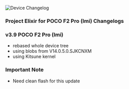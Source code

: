 ![Device Changelog](https://i.imgur.com/7TCfreC.jpg)

### Project Elixir for POCO F2 Pro (lmi) Changelogs

### v3.9 POCO F2 Pro (lmi)

- rebased whole device tree
- using blobs from V14.0.5.0.SJKCNXM
- using Kitsune kernel

### Important Note
- Need clean flash for this update
